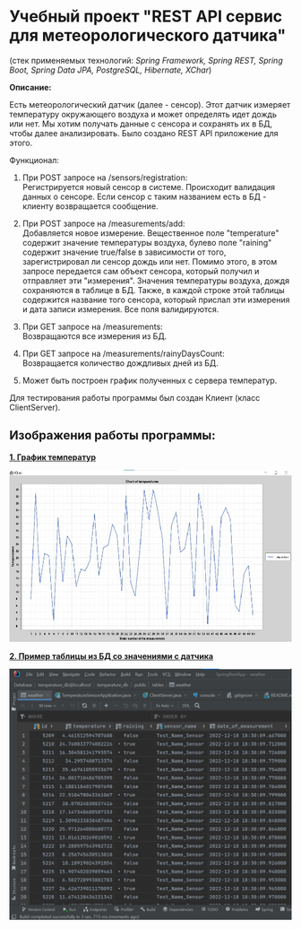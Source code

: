 # Учебный проект "REST API сервис для метеорологического датчика"

(стек применяемых технологий: *Spring Framework, Spring REST, Spring Boot, Spring Data JPA, PostgreSQL, Hibernate,
XChar*)

**Описание:**

Есть метеорологический датчик (далее - сенсор). Этот датчик измеряет температуру окружающего воздуха и может определять
идет дождь или нет. Мы хотим получать
данные с сенсора и сохранять их в БД, чтобы далее анализировать.
Было создано REST API приложение для этого.

Функционал:

1) При POST запросе на /sensors/registration:<br />
   Регистрируется новый сенсор в системе. Происходит валидация данных о сенсоре. Если сенсор с таким названием есть в БД - клиенту возвращается сообщение.


2) При POST запросе на /measurements/add:<br />
   Добавляется новое измерение. Вещественное поле "temperature" содержит значение температуры воздуха, булево поле "raining" содержит значение true/false в зависимости от того, зарегистрировал ли сенсор дождь или нет. Помимо этого, в
   этом запросе передается сам объект сенсора, который получил и отправляет эти "измерения".
   Значения температуры воздуха, дождя сохраняются в таблице в БД. Также, в каждой строке этой
   таблицы содержится название того сенсора, который прислал эти измерения и дата записи измерения. Все поля
   валидируются.


3) При GET запросе на /measurements:<br />
   Возвращаются все измерения из БД.


4) При GET запросе на /measurements/rainyDaysCount:<br />
   Возвращается количество дождливых дней из БД.


5) Может быть построен график полученных с сервера температур.

Для тестирования работы программы был создан Клиент (класс ClientServer).

## Изображения работы программы:

<u>**1. График температур**</u>

![](./screenshots/001.jpg)

<u>**2. Пример таблицы из БД со значениями с датчика**</u>

![](./screenshots/002.jpg)